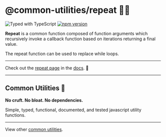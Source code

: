 # @common-utilities/repeat 🧰🔁

![Typed with TypeScript](https://flat.badgen.net/badge/icon/Typed?icon=typescript&label&labelColor=blue&color=555555)
[![npm version](https://badge.fury.io/js/%40common-utilities%2Frepeat.svg)](https://badge.fury.io/js/%40common-utilities%2Frepeat)

**Repeat** is a common function composed of function arguments which recursively invoke a callback function based on iterations returning a final value.

The repeat function can be used to replace while loops.

---

Check out the [repeat page](https://www.common-utilities.com/utilities/packages/repeat) in the [docs](https://www.common-utilities.com). 👋 

---

## Common Utilities 🧰

**No cruft. No bloat. No dependencies.**

Simple, typed, functional, documented, and tested javascript utility functions.

---

View other [common utilities](https://github.com/yowainwright/common-utilities).
